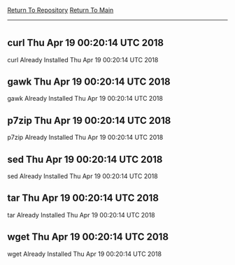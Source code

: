 [Return To Repository](https://github.com/deathbybandaid/piholeparser/)
[Return To Main](https://github.com/deathbybandaid/piholeparser/blob/master/RecentRunLogs/Mainlog.md)
____________________________________
# 
## curl Thu Apr 19 00:20:14 UTC 2018
curl Already Installed Thu Apr 19 00:20:14 UTC 2018
## gawk Thu Apr 19 00:20:14 UTC 2018
gawk Already Installed Thu Apr 19 00:20:14 UTC 2018
## p7zip Thu Apr 19 00:20:14 UTC 2018
p7zip Already Installed Thu Apr 19 00:20:14 UTC 2018
## sed Thu Apr 19 00:20:14 UTC 2018
sed Already Installed Thu Apr 19 00:20:14 UTC 2018
## tar Thu Apr 19 00:20:14 UTC 2018
tar Already Installed Thu Apr 19 00:20:14 UTC 2018
## wget Thu Apr 19 00:20:14 UTC 2018
wget Already Installed Thu Apr 19 00:20:14 UTC 2018
